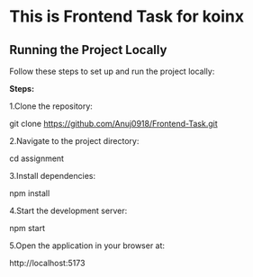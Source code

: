 # This is Frontend Task for koinx

## Running the Project Locally

Follow these steps to set up and run the project locally:

**Steps:**

1.Clone the repository:

git clone  https://github.com/Anuj0918/Frontend-Task.git

2.Navigate to the project directory:

cd assignment

3.Install dependencies:

npm install

4.Start the development server:

npm start

5.Open the application in your browser at:

http://localhost:5173

